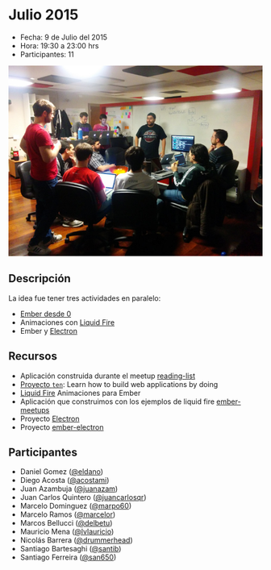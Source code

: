 # Julio 2015

* Fecha: 9 de Julio del 2015
* Hora: 19:30 a 23:00 hrs
* Participantes: 11

![Ember meetup](./photo.jpg)

## Descripción

La idea fue tener tres actividades en paralelo:
* [Ember desde 0](./ember-desde-0.md)
* Animaciones con [Liquid Fire](http://ef4.github.io/liquid-fire/)
* Ember y [Electron](http://electron.atom.io/)

## Recursos

* Aplicación construida durante el meetup [reading-list](https://github.com/ember-montevideo/reading-list)
* [Proyecto `ten`](https://github.com/san650/ten): Learn how to build web applications by doing
* [Liquid Fire](http://ef4.github.io/liquid-fire/) Animaciones para Ember
* Aplicación que construimos con los ejemplos de liquid fire [ember-meetups](https://github.com/ember-montevideo/ember-meetups)
* Proyecto [Electron](http://electron.atom.io/)
* Proyecto [ember-electron](https://github.com/usecanvas/ember-electron)

## Participantes

* Daniel Gomez ([@eldano](https://github.com/eldano))
* Diego Acosta ([@acostami](https://github.com/acostami))
* Juan Azambuja ([@juanazam](https://github.com/juanazam))
* Juan Carlos Quintero ([@juancarlosqr](https://github.com/juancarlosqr))
* Marcelo Dominguez ([@marpo60](@https://github.com/marpo60))
* Marcelo Ramos ([@marcelor](https://github.com/marcelor))
* Marcos Bellucci ([@delbetu](https://github.com/delbetu))
* Mauricio Mena ([@lvlauricio](https://github.com/lvl4ul2i))
* Nicolás Barrera ([@drummerhead](https://github.com/drummerhead))
* Santiago Bartesaghi ([@santib](https://github.com/santib))
* Santiago Ferreira ([@san650](https://github.com/san650))
